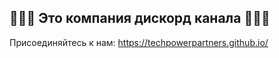 ## 🩷💛💜 Это компания дискорд канала 🩷💛💜

Присоединяйтесь к нам: https://techpowerpartners.github.io/
